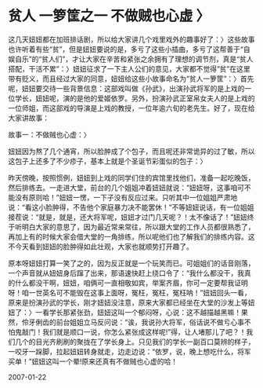 # 贫人 一箩筐之一 不做贼也心虚 〉

这几天妞妞都在加班排话剧，所以给大家讲几个戏里戏外的趣事好了：〉这些故事也许听着有些“贫”，但是妞妞要说的是，多亏了这些小插曲，多亏了这帮善于“自娱自乐”的“贫人们”，才让大家在辛苦和紧张之余拥有了理想的调节剂，真是“贫人搭配，干活不累”：〉妞妞征求了一下主人公们的意见，大家都不觉得“贫”在这里带有贬义，而且经过大家的同意，妞妞给这些小故事命名为“贫人一箩筐”：〉首先呢，妞妞要交待一些背景信息：这部戏叫做《孙武》，出演孙武将军的是上戏的一位学长，妞妞呢，演的是他的爱姬依罗。另外，扮演孙武正室帛女夫人的是上戏的一位师姐，而这部戏的导演是上戏的教授，一位年逾六旬的老先生。好了，现在给大家讲故事：


故事一：不做贼也心虚：〉


妞妞因为熬了几个通宵，所以脸肿成了个包子，而且呢还非常诡异的过了敏，所以这包子上还多了不少疹子，基本上就是个圣诞节彩蛋似的包子：〉


昨天傍晚，按照惯例，妞妞到上戏的同学们住的宾馆里找他们，准备一起吃晚饭，然后排练去。一走进大堂，前台的几个姐姐冲着妞妞就说：“妞妞呀，这事咱可不能没有原则哈！”妞妞一愣，一下子没有反应过来。只听其中一位姐姐严肃地说：“看这小脸肿得，不告他个家庭暴力决不能罢休！”不等妞妞说话，有一位姐姐接茬说：“就是，就是，还大将军呢，妞妞才过门几天呢？！太不像话了！”妞妞终于听明白大家的意思了，因为最近常来常往，所以跟大堂的工作人员都很熟悉了，再加上有的时候大家会借大堂的一角排练，所以呢他们也了解我们的排练内容。这不今天看到妞妞的脸肿得如此壮观，大家也就顺势打开趣了。


原本呀妞妞打算一笑了之的，因为反正就是一个玩笑而已。可姐姐们的话音刚落，一个声音就从妞妞身后蹿了出来，那语速快赶上绕口令了：“我什么都没干，我真的什么都没干啊，妞妞，咱俩可一直相敬如宾，举案齐眉，你可一定要帮我证明呀！咱一世英名可不能毁在这事上面呀，冤枉，冤枉，冤枉呐！”妞妞回头一看，原来是扮演孙武的学长，刚才妞妞没注意，原来大家都已经坐在大堂的沙发上等妞妞了：〉一看学长那紧张劲，妞妞这叫一个郁闷呀，心说：这不越描越黑嘛！果然，伶牙俐齿的前台姐姐立马反问说：“诶，我说孙大将军，俗话说不做亏心事不怕鬼敲门！我们就是顺口一说，你怎么紧张成这样呢!”得，让人堵那儿了吧？！我们几个的目光齐刷刷的聚拢在了学长身上。只见我们的学长一副百口莫辨的样子，一咬牙一跺脚，拉起妞妞转身就走，边走边说：“依罗，说，晚上想吃什么，将军买单！”妞妞这叫一个晕!原来还真有不做贼也心虚的哈！




2007-01-22